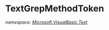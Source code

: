 ﻿
# TextGrepMethodToken
_namespace: [Microsoft.VisualBasic.Text](N-Microsoft.VisualBasic.Text.md)_






